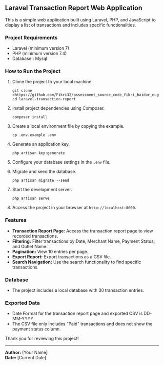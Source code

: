 ## Laravel Transaction Report Web Application

This is a simple web application built using Laravel, PHP, and JavaScript to display a list of transactions and includes specific functionalities. 

### Project Requirements

- Laravel (minimum version 7)
- PHP (minimum version 7.4)
- Database : Mysql

### How to Run the Project

1. Clone the project to your local machine.
   ```
   git clone <https://github.com/Fikri32/assessment_source_code_fikri_haidar_nugraha.git>
   cd laravel-transaction-report
   ```

2. Install project dependencies using Composer.
   ```
   composer install
   ```

3. Create a local environment file by copying the example.
   ```
   cp .env.example .env
   ```

4. Generate an application key.
   ```
   php artisan key:generate
   ```

5. Configure your database settings in the `.env` file.

6. Migrate and seed the database.
   ```
   php artisan migrate --seed
   ```

7. Start the development server.
   ```
   php artisan serve
   ```

8. Access the project in your browser at `http://localhost:8000`.

### Features

- **Transaction Report Page:** Access the transaction report page to view recorded transactions.
- **Filtering:** Filter transactions by Date, Merchant Name, Payment Status, and Outlet Name.
- **Pagination:** View 10 entries per page.
- **Export Report:** Export transactions as a CSV file.
- **Search Navigation:** Use the search functionality to find specific transactions.

### Database

- The project includes a local database with 30 transaction entries.

### Exported Data

- Date Format for the transaction report page and exported CSV is DD-MM-YYYY.
- The CSV file only includes "Paid" transactions and does not show the payment status column.



Thank you for reviewing this project!

---

**Author:** [Your Name]  
**Date:** [Current Date]